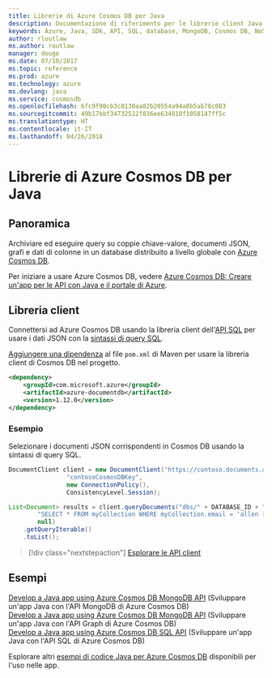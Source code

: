 ```yaml
---
title: Librerie di Azure Cosmos DB per Java
description: Documentazione di riferimento per le librerie client Java per Azure Cosmos DB
keywords: Azure, Java, SDK, API, SQL, database, MongoDB, Cosmos DB, NoSQL
author: rloutlaw
ms.author: routlaw
manager: douge
ms.date: 07/10/2017
ms.topic: reference
ms.prod: azure
ms.technology: azure
ms.devlang: java
ms.service: cosmosdb
ms.openlocfilehash: 6fc9f90cb3c8130aa82b20554a94a8b5ab78c083
ms.sourcegitcommit: 49b17bbf34732512f836ee634818f1058147ff5c
ms.translationtype: HT
ms.contentlocale: it-IT
ms.lasthandoff: 04/26/2018
---
```

# <a name="azure-cosmos-db-libraries-for-java"></a>Librerie di Azure Cosmos DB per Java

## <a name="overview"></a>Panoramica

Archiviare ed eseguire query su coppie chiave-valore, documenti JSON, grafi e dati di colonne in un database distribuito a livello globale con [Azure Cosmos DB](/azure/cosmos-db/introduction).

Per iniziare a usare Azure Cosmos DB, vedere [Azure Cosmos DB: Creare un'app per le API con Java e il portale di Azure](/azure/cosmos-db/create-sql-api-java).

## <a name="client-library"></a>Libreria client

Connettersi ad Azure Cosmos DB usando la libreria client dell'[API SQL](/azure/cosmos-db/sql-api-introduction) per usare i dati JSON con la [sintassi di query SQL](/azure/cosmos-db/sql-api-sql-query).

[Aggiungere una dipendenza](https://maven.apache.org/guides/getting-started/index.html#How_do_I_use_external_dependencies) al file `pom.xml` di Maven per usare la libreria client di Cosmos DB nel progetto.

```XML
<dependency>
    <groupId>com.microsoft.azure</groupId>
    <artifactId>azure-documentdb</artifactId>
    <version>1.12.0</version>
</dependency>
```

### <a name="example"></a>Esempio

Selezionare i documenti JSON corrispondenti in Cosmos DB usando la sintassi di query SQL.

```java
DocumentClient client = new DocumentClient("https://contoso.documents.azure.com:443",
                "contosoCosmosDBKey", 
                new ConnectionPolicy(),
                ConsistencyLevel.Session);

List<Document> results = client.queryDocuments("dbs/" + DATABASE_ID + "/colls/" + COLLECTION_ID,
        "SELECT * FROM myCollection WHERE myCollection.email = 'allen [at] contoso.com'",
        null)
    .getQueryIterable()
    .toList();

```

> [!div class="nextstepaction"]
> [Esplorare le API client](/java/api/overview/azure/cosmosdb/client)


## <a name="samples"></a>Esempi

[Develop a Java app using Azure Cosmos DB MongoDB API][2]  (Sviluppare un'app Java con l'API MongoDB di Azure Cosmos DB)  
[Develop a Java app using Azure Cosmos DB MongoDB API][3]  (Sviluppare un'app Java con l'API Graph di Azure Cosmos DB)  
[Develop a Java app using Azure Cosmos DB SQL API][4] (Sviluppare un'app Java con l'API SQL di Azure Cosmos DB)        

Esplorare altri [esempi di codice Java per Azure Cosmos DB](https://azure.microsoft.com/resources/samples/?platform=java&term=cosmos) disponibili per l'uso nelle app.

[2]: https://github.com/Azure-Samples/azure-cosmos-db-mongodb-java-getting-started
[3]: https://github.com/Azure-Samples/azure-cosmos-db-graph-java-getting-started
[4]: https://github.com/Azure-Samples/azure-cosmos-db-documentdb-java-getting-started

